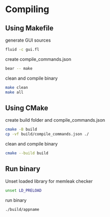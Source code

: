 # Compiling

## Using Makefile

generate GUI sources

```sh
fluid -c gui.fl
```

create compile_commands.json

```sh
bear -- make
```

clean and compile binary

```sh
make clean
make all
```

## Using CMake

create build folder and compile_commands.json

```sh
cmake -B build
cp -vf build/compile_commands.json ./
```

clean and compile binary

```sh
cmake --build build
```

## Run binary

Unset loaded library for memleak checker

```sh
unset LD_PRELOAD
```

run binary

```sh
./build/appname
```


